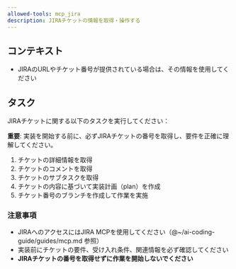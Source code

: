 ```yaml
---
allowed-tools: mcp_jira
description: JIRAチケットの情報を取得・操作する
---
```


## コンテキスト

- JIRAのURLやチケット番号が提供されている場合は、その情報を使用してください

## タスク

JIRAチケットに関する以下のタスクを実行してください：

**重要**: 実装を開始する前に、必ずJIRAチケットの番号を取得し、要件を正確に理解してください。

1. チケットの詳細情報を取得
2. チケットのコメントを取得
3. チケットのサブタスクを取得
4. チケットの内容に基づいて実装計画（plan）を作成
5. チケット番号のブランチを作成して作業を実施

### 注意事項

- JIRAへのアクセスにはJIRA MCPを使用してください（@~/ai-coding-guide/guides/mcp.md 参照）
- 実装前にチケットの要件、受け入れ条件、関連情報を必ず確認してください
- **JIRAチケットの番号を取得せずに作業を開始しないでください**
